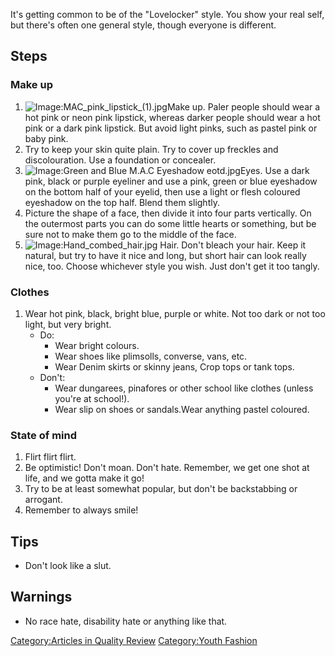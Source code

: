 It's getting common to be of the "Lovelocker" style. You show your real
self, but there's often one general style, though everyone is different.

## Steps

### Make up

1.  ![Image:MAC_pink_lipstick_(1).jpg](MAC_pink_lipstick_(1).jpg "fig:Image:MAC_pink_lipstick_(1).jpg")Make
    up. Paler people should wear a hot pink or neon pink lipstick,
    whereas darker people should wear a hot pink or a dark pink
    lipstick. But avoid light pinks, such as pastel pink or baby pink.
2.  Try to keep your skin quite plain. Try to cover up freckles and
    discolouration. Use a foundation or concealer.
3.  ![Image:Green and Blue M.A.C Eyeshadow
    eotd.jpg](Green_and_Blue_M.A.C_Eyeshadow_eotd.jpg "fig:Image:Green and Blue M.A.C Eyeshadow eotd.jpg")Eyes.
    Use a dark pink, black or purple eyeliner and use a pink, green or
    blue eyeshadow on the bottom half of your eyelid, then use a light
    or flesh coloured eyeshadow on the top half. Blend them slightly.
4.  Picture the shape of a face, then divide it into four parts
    vertically. On the outermost parts you can do some little hearts or
    something, but be sure not to make them go to the middle of the
    face.
5.  ![Image:Hand_combed_hair.jpg](Hand_combed_hair.jpg "fig:Image:Hand_combed_hair.jpg")
    Hair. Don't bleach your hair. Keep it natural, but try to have it
    nice and long, but short hair can look really nice, too. Choose
    whichever style you wish. Just don't get it too tangly.

### Clothes

1.  Wear hot pink, black, bright blue, purple or white. Not too dark or
    not too light, but very bright.
    -   Do:
        -   Wear bright colours.
        -   Wear shoes like plimsolls, converse, vans, etc.
        -   Wear Denim skirts or skinny jeans, Crop tops or tank tops.
    -   Don't:
        -   Wear dungarees, pinafores or other school like clothes
            (unless you're at school!).
        -   Wear slip on shoes or sandals.Wear anything pastel coloured.

### State of mind

1.  Flirt flirt flirt.
2.  Be optimistic! Don't moan. Don't hate. Remember, we get one shot at
    life, and we gotta make it go!
3.  Try to be at least somewhat popular, but don't be backstabbing or
    arrogant.
4.  Remember to always smile!

## Tips

-   Don't look like a slut.

## Warnings

-   No race hate, disability hate or anything like that.

[Category:Articles in Quality
Review](Category:Articles_in_Quality_Review "wikilink") [Category:Youth
Fashion](Category:Youth_Fashion "wikilink")